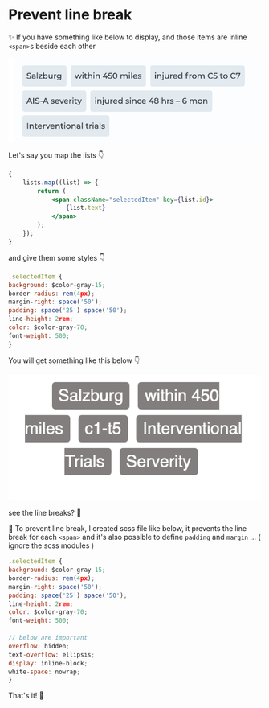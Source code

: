 # Prevent line break

✨ If you have something like below to display, and those items are inline `<span>`s beside each other

<img src='image/line.png' alt='lines' />

Let's say you map the lists 👇

```jsx
{
	lists.map((list) => {
		return (
			<span className="selectedItem" key={list.id}>
				{list.text}
			</span>
		);
	});
}
```

and give them some styles 👇

```jsx
.selectedItem {
background: $color-gray-15;
border-radius: rem(4px);
margin-right: space('50');
padding: space('25') space('50');
line-height: 2rem;
color: $color-gray-70;
font-weight: 500;
}
```

You will get something like this below 👇

<img src='image/line-break.png' alt='lines' />

see the line breaks? 🧩

🤞 To prevent line break, I created scss file like below, it prevents the line break for each `<span>` and it's also possible to define `padding` and `margin` ... ( ignore the scss modules )

```jsx
.selectedItem {
background: $color-gray-15;
border-radius: rem(4px);
margin-right: space('50');
padding: space('25') space('50');
line-height: 2rem;
color: $color-gray-70;
font-weight: 500;

// below are important
overflow: hidden;
text-overflow: ellipsis;
display: inline-block;
white-space: nowrap;
}
```

That's it! 🎃
